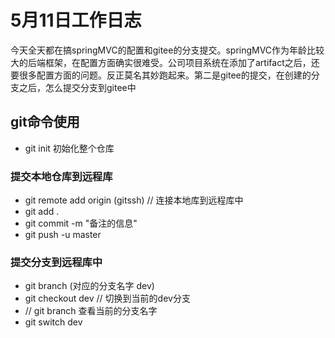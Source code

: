 # 5月11日工作日志

今天全天都在搞springMVC的配置和gitee的分支提交。springMVC作为年龄比较大的后端框架，在配置方面确实很难受。公司项目系统在添加了artifact之后，还要很多配置方面的问题。反正莫名其妙跑起来。第二是gitee的提交，在创建的分支之后，怎么提交分支到gitee中



## git命令使用

- git init 初始化整个仓库

### 提交本地仓库到远程库

- git remote add origin (gitssh)   // 连接本地库到远程库中
- git add .
- git commit -m "备注的信息"
- git push -u master

### 提交分支到远程库中

- git branch (对应的分支名字 dev)
- git checkout dev  // 切换到当前的dev分支
- // git branch  查看当前的分支名字
- git switch dev 